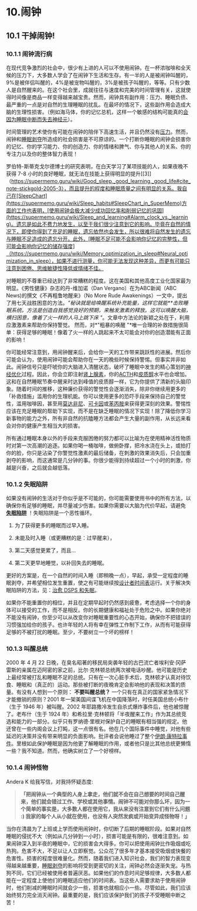 # 10.闹钟

## 10.1 干掉闹钟!

### 10.1.1 闹钟流行病

在现代竞争激烈的社会中，很少有上进的人可以不使用闹钟。在一杯浓咖啡和全天候的压力下，大多数人学会了在闹钟下生活和生存。有一半的人是被闹钟叫醒的，9%是被伴侣叫醒的，4%是被宠物叫醒的，3%是被孩子叫醒的，等等。只有少数人是自然醒来的。在这个社会里，成就往往与速度和完美的时间管理有关，这就使得时间像是商品一样变得越来越宝贵。然而，闹钟具有副作用：压力、睡眠负债、最严重的一点是对自然的生理睡眠的扰乱。在最坏的情况下，这些副作用会造成大脑的生理性损害。（例如海马体，你的记忆总机，这样一个敏感的结构可能真的[会因为睡眠中断而失去神经元](https://supermemo.guru/wiki/If_you_do_not_sleep,_you_die!)）。

时间管理的艺术使你有可能在闹钟的陪伴下高速生活，并且仍然没有[压力](https://supermemo.guru/wiki/Factors_that_affect_sleep#Stress)。然而，闹钟和[睡眠剥夺](https://supermemo.guru/wiki/Sleep_deprivation)所造成的社会损害是不可原谅的。一个打断你睡眠的闹钟会损害你的记忆、你的学习能力、你的创造力、你的情绪和脾气、你与其他人的关系、你的专注力以及你的整体智力表现！

罗伯特-斯蒂克戈尔德博士的研究表明，在白天学习了某项技能的人，如果夜晚不获得 7-8 小时的良好睡眠，就无法在技能上获得明显的提升[[3]]（https://supermemo.guru/wiki/Good_sleep,_good_learning,_good_life#cite_note-stickgold-2005-3），而且提升的程度和睡眠质量之间有明显的关系。我自己在[SleepChart](https://supermemo.guru/wiki/Sleep_habits#SleepChart_in_SuperMemo)方面的工作也表明，[使用闹钟会极大减少成功回忆率和削弱记忆的巩固](https://supermemo.guru/wiki/Sleep_and_learning#Alarm_clock_vs._learning)。遗忘是如此不费力地发生，以至于我们很少注意到它的影响。毕竟在自然的情况下，即使你得到了充足的睡眠，遗忘依然也会发生，所以很难将自然发生的遗忘与睡眠不足造成的遗忘分开。此外，[睡眠不足可能不会影响你记忆的完整性，但可能会影响你记忆的储存强度]（https://supermemo.guru/wiki/Memory_optimization_in_sleep#Neural_optimization_in_sleep），如果不进行测量，你可能无法发现这种差异，而更有可能只注意到困倦、思维敏捷性降低或情绪不佳。

对睡眠的不尊重已经达到了非常糟糕的程度。这在美国和其他高度工业化国家最为明显。《男性健康》杂志的丹-维加诺（Dan Vergano）在为ABC新闻（ABC News)的撰文《不再粗鲁地醒来》（No More Rude Awakenings）一文中，提出了用七天战胜困意的方法。*"秘诀就是给唤醒系统补充能量，这样它就能**击败睡眠系统。方法是创造自我感觉良好的预期，来触发激素的释放。这可以唤醒大脑，横扫困意，像着了火一样的人马上跳下床 "*。文章中方法论的新颖之处在于，利用应激激素来帮助你保持警觉。 然而，对*"粗暴的唤醒 "*唯一合理的补救措施很简单：获得足够的睡眠！像着了火一样的人跳起来不太可能会对你的创造潜能有正面的影响！

你可能经常注意到，用闹钟醒来后，会给你一天的工作带来跳跃性的进展。然后你可能会认为，使用闹钟可能会帮助你在一天的晚些时候保持警惕。但事实并非如此。闹钟信号只是吓唬你的大脑进入清醒状态，破坏了睡眠中发生的精心策划的[神经优化](https://supermemo.guru/wiki/Memory_optimization_in_sleep#Neural_optimization_in_sleep)过程。因此，你会立即注射[肾上腺素](http://en.wikipedia.org/wiki/Adrenaline)，你的[ACTH](http://en.wikipedia.org/wiki/ACTH)和[皮质醇](http://en.wikipedia.org/wiki/Cortisol)水平也会增加。这和在自然睡眠节奏中醒来时达到峰值的皮质醇一样，它为你提供了清新的头脑印象。随着时间的推移，这种廉价获得的警觉性会逐渐消失，除非你继续用更多的 「补救措施」滥用你的生理机能。你可以使用更多的恐吓手段来保持自己的警觉性，滥用咖啡因，甚至用[莫达非尼](http://en.wikipedia.org/wiki/Modafinil)、[可卡因](http://en.wikipedia.org/wiki/Cocaine)或[苯丙胺](http://en.wikipedia.org/wiki/Amphetamines)来获得更深刻的效果。警惕性应该在充足睡眠的帮助下实现，而不是在缺乏睡眠的情况下实现！除了降低你学习新事物的能力之外，所有非自然的抗瞌睡方法都会产生大量的副作用，从长远来看会对你的健康产生相当大的损害。

所有通过睡眠本身以外的手段来克服困倦的努力都可以比喻为在使用精神活性物质时对第一次高潮的追逐。如果你喝一桶咖啡，做俯卧撑，把冷水浇在头上，或拍打你的脸，你只是沾染了你警觉性激素的最后储备，在刺激的效果消失后，只会加重剥夺的影响，而这通常是几分钟的事。你很少能得到持续超过一个小时的刺激，你越是兴奋，之后就会越低落。

### 10.1.2 失眠陷阱

如果没有闹钟的生活对于你似乎是不可能的，你可能需要使用书中的所有方法，以确保你有足够的睡眠，并尽量减少伤害。如果你需要以大脑为代价早起，请避免 **[失眠陷阱](https://supermemo.guru/wiki/Insomnia)** ！失眠陷阱是一个恶性循环。

1. 为了获得更多的睡眠而过早入睡。

2. 未能及时入睡（或更糟糕的是：过早醒来），

3. 第二天感觉更累了，而且…

4. 第二天更早地睡觉，以补回失去的睡眠。

更好的方案是，在一个自然的时间入睡（即稍晚一点），早起，承受一定程度的睡眠剥夺，并希望相位发生重置，使之有可能继续按[设计者时间表](http://www.stevepavlina.com/blog/2005/05/how-to-become-an-early-riser/)运行。关于解决失眠陷阱的方法，见：[治愈 DSPS 和失眠](https://supermemo.guru/wiki/Curing_DSPS_and_insomnia)。

如果你不能重置你的相位，并且在定期早起时仍然感到疲惫，考虑选择一个你的身体可以接受的工作，而不是相反。你的长期健康和福祉处于危险之中。如果你绝对不能没有闹钟，你至少可以从改变你对睡眠重要性的心态开始，确保你不把错误的习惯强加给你的孩子。也许年轻的人将有幸在弹性工作制下工作，从而有可能获得足够的不被打扰的睡眠。至少，不要树立一个坏的榜样！

### 10.1.3 叫醒总统

2000 年 4 月 22 日晚，在臭名昭著的移民局突袭年轻的古巴流亡者埃利安·冈萨雷斯的亲属在迈阿密的家之前，比尔·克林顿总统两次被电话吵醒。他可能是历史上最经常被打乱和睡眠不足的总统。只有在一次心脏手术后，克林顿才认真对待饮食、睡眠和（真正的）运动。那些被打断的夜晚肯定会影响他的表现和决策的质量。有没有人想到一个原则： **不要叫醒总统？** 一个只有在真正的国家紧急情况下才能撤销的原则？2001 年一架美国间谍飞机在中国降落时，时任美国总统小布什（生于 1946 年）被叫醒。2002 年耶路撒冷发生自杀式爆炸事件后，他也被惊醒了。老布什（生于 1924 年）和希拉里·克林顿将「半夜醒来工作」作为其总统竞选和能力的一部分。似乎只有罗纳德·里根对保护自己的睡眠有相当强的规定。他还曾在一些内阁会议上打盹，这一点很有名。他在几个国际事件中睡觉，对他有些延迟的决策并没有带来明显的负面影响。批评者会说他睡过了整个[伊朗·康特拉事件](http://en.wikipedia.org/wiki/Iran-Contra_affair)。里根如此保护睡眠是因为他更了解睡眠的作用，或者他只是比其他总统更懒惰一些？我不知道。然而，他确实树立了一个好榜样。

### 10.1.4 闹钟怪物

Andera K 给我写信，对我持怀疑态度:

> **「把闹钟从一个典型的人身上拿走，他们就不会在自己想要的时间自己醒来，他们就会错过工作、学校或其他事情。闹钟不可能对你那么坏，因为一个简单的事实是，大多数人都在使用它，我从来没有注意到它们有什么问题 :) 我家的每个人从小就在使用，也没有人突然发疯或开始变异成怪物呀！」** 

当你在清晨为了上班或上学而使用闹钟时，你切断了后期的睡眠阶段。如果对自然睡眠的侵扰不大（例如从几分钟到一小时），损害可能是有限的，很难注意到。如果闹钟深入到半夜的睡眠中，它的损害会大得多。你可以把使用闹钟比作吸烟或吃热狗。危害不大，不足以让人立即察觉。公众花了很多年才基本接受吸烟或快餐的危害性。损害的程度很难量化。然而，随着我们进入知识社会，我们的智力表现变得越来越重要，[睡眠剥夺](https://supermemo.guru/wiki/Sleep_deprivation)的影响将受到更密切的关注，闹钟必然会逐渐失宠。与热狗不同，它们已经被使用者普遍厌恶。如果他们的作息时间足够规律，大多数人都能在一定程度上使他们的睡眠适应他们的时间表。当这些人需要求助于使用闹钟时，他们削减的睡眠时间就会少一些，损害也就相应小一些。尽管如此，我们应该始终努力完全消灭闹钟。最重要的是，我们应该保护我们的孩子不受睡眠中断之苦！